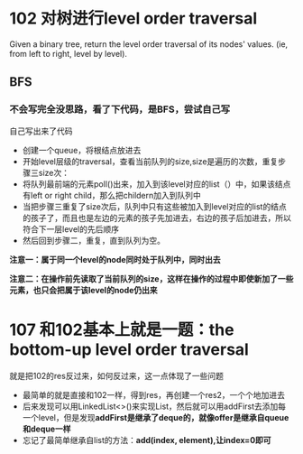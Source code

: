 # 102 对树进行level order traversal

Given a binary tree, return the level order traversal of its nodes' values. (ie, from left to right, level by level).

## BFS
### 不会写完全没思路，看了下代码，是BFS，尝试自己写
自己写出来了代码

* 创建一个queue，将根结点放进去
* 开始level层级的traversal，查看当前队列的size,size是遍历的次数，重复步骤三size次：
* 将队列最前端的元素poll()出来，加入到该level对应的list<INteger>（）中，如果该结点有left or right child，那么把childern加入到队列中
* 当把步骤三重复了size次后，队列中只有这些被加入到level对应的list的结点的孩子了，而且也是左边的元素的孩子先加进去，右边的孩子后加进去，所以符合下一层level的先后顺序
* 然后回到步骤二，重复，直到队列为空。

**注意一：属于同一个level的node同时处于队列中，同时出去**

**注意二：在操作前先读取了当前队列的size，这样在操作的过程中即使新加了一些元素，也只会把属于该level的node仍出来**

# 107 和102基本上就是一题：the bottom-up level order traversal 
就是把102的res反过来，如何反过来，这一点体现了一些问题

* 最简单的就是直接和102一样，得到res，再创建一个res2，一个个地加进去
* 后来发现可以用LinkedList<>()来实现List，然后就可以用addFirst去添加每一个level，但是发现**addFirst是继承了deque的，就像offer是继承自queue和deque一样**
* 忘记了最简单继承自list的方法：**add(index, element),让index=0即可**
